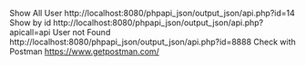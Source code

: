 Show All User http://localhost:8080/phpapi_json/output_json/api.php?id=14 Show by id http://localhost:8080/phpapi_json/output_json/api.php?apicall=api User not Found http://localhost:8080/phpapi_json/output_json/api.php?id=8888 Check with Postman https://www.getpostman.com/
